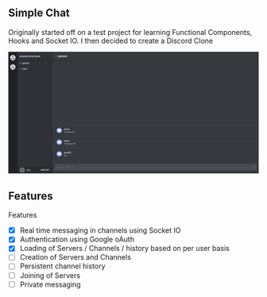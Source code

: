 ## Simple Chat

Originally started off on a test project for learning Functional Components, Hooks and Socket IO. I then decided to create a Discord Clone

![layout image](public/layout.png)

## Features
  Features
  - [x] Real time messaging in channels using Socket IO
  - [x] Authentication using Google oAuth
  - [x] Loading of Servers / Channels / history based on per user basis
  - [ ] Creation of Servers and Channels
  - [ ] Persistent channel history
  - [ ] Joining of Servers
  - [ ] Private messaging